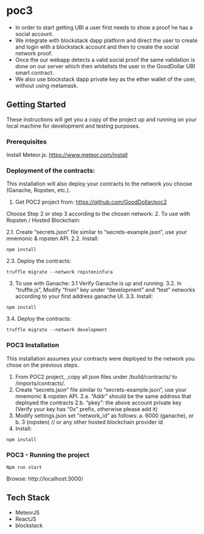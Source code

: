 # poc3
- In order to start getting UBI a user first needs to show a proof he has a social account.
- We integrate with blockstack dapp platform and direct the user to create and login with a blockstack account and then to create the social network proof.
- Once the our webapp detects a valid social proof the same validation is done on our server which then whitelists the user in the GoodDollar UBI smart contract.
- We also use blockstack dapp private key as the ether wallet of the user, without using metamask.

## Getting Started
These instructions will get you a copy of the project up and running on your local machine for development and testing purposes.

### Prerequisites
Install Meteor.js:
https://www.meteor.com/install


### Deployment of the contracts:
This installation will also deploy your contracts to the network you choose (Ganache, Ropsten, etc.). 
1. Get POC2 project from: https://github.com/GoodDollar/poc2

Choose Step 2 or step 3 according to the chosen network:
2. To use with Ropsten / Hosted Blockchain:

  2.1.	Create “secrets.json” file similar to “secrets-example.json”, use your mnemonic & ropsten API.
  2.2. Install:
```
npm install
```

  2.3. Deploy the contracts:
```
truffle migrate --network ropsteninfura
```
3. To use with Ganache:
  3.1	Verify Ganache is up and running.
  3.2.	In “truffle.js”, Modify “from” key under “development” and “test” networks according to your first address ganache UI.
  3.3. Install:
```
npm install
```

  3.4. Deploy the contracts:
```
truffle migrate --network development
```

### POC3 Installation
This installation assumes your contracts were deployed to the network you chose on the previous steps.
1. From POC2 project, ,copy all json files under /build/contracts/ to /imports/contracts/.
2.	Create “secrets.json” file similar to “secrets-example.json”, use your mnemonic & ropsten API.
    2.a.	“Addr” should be the same address that deployed the contracts
    2.b.	“pkey”: the above account private key (Verify your key has “0x” prefix, otherwise please add it)
3.	Modify settings.json set “network_id” as follows:
    a.	6000 (ganache), or  
    b.	3 (ropsten) // or any other hosted blockchain provider id
4.	Install:
```
npm install
```
### POC3 - Running the project
```
Npm run start
```
Browse: http://localhost:3000/

## Tech Stack
- MeteorJS
- ReactJS
- blockstack

